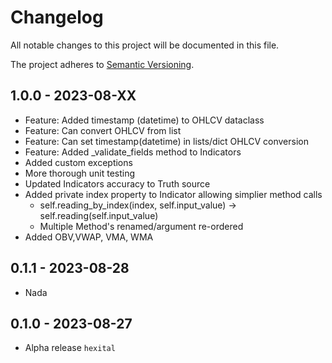 # Changelog

All notable changes to this project will be documented in this file.

The project adheres to [Semantic Versioning](https://semver.org/spec/v2.0.0.html).

## 1.0.0 - 2023-08-XX
- Feature: Added timestamp (datetime) to OHLCV dataclass
- Feature: Can convert OHLCV from list
- Feature: Can set timestamp(datetime) in lists/dict OHLCV conversion
- Feature: Added _validate_fields method to Indicators
- Added custom exceptions
- More thorough unit testing
- Updated Indicators accuracy to Truth source
- Added private index property to Indicator allowing simplier method calls
  - self.reading_by_index(index, self.input_value) -> self.reading(self.input_value)
  - Multiple Method's renamed/argument re-ordered
- Added OBV,VWAP, VMA, WMA
## 0.1.1 - 2023-08-28
- Nada
## 0.1.0 - 2023-08-27

- Alpha release `hexital`